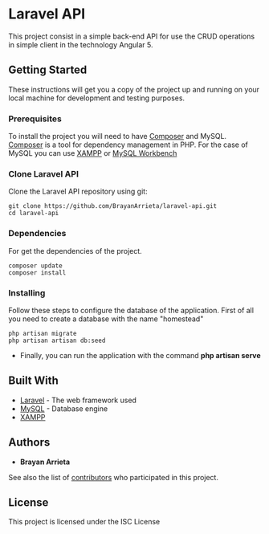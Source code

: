 # Laravel API
This project consist in a simple back-end API for use the CRUD operations in simple client in the technology Angular 5.

## Getting Started

These instructions will get you a copy of the project up and running on your local machine for development and testing purposes.

### Prerequisites

To install the project you will need to have  [Composer](https://getcomposer.org/) and MySQL. [Composer](https://getcomposer.org/) is a tool for dependency management in PHP. For the case of MySQL you can use [XAMPP](https://www.apachefriends.org/es/index.html) or [MySQL Workbench](https://dev.mysql.com/downloads/workbench/)


### Clone Laravel API 
Clone the Laravel API repository using git:
```
git clone https://github.com/BrayanArrieta/laravel-api.git
cd laravel-api
```
### Dependencies
For get the dependencies of the project.
```
composer update
composer install
```
### Installing
Follow these steps to configure the database of the application. First of all you need to create a database with the name "homestead"
```
php artisan migrate
php artisan artisan db:seed
```
* Finally, you can run the application with the command **php artisan serve**


## Built With
* [Laravel](https://laravel.com/docs/5.6) - The web framework used
* [MySQL](https://dev.mysql.com/doc/) - Database engine
* [XAMPP](https://www.apachefriends.org/es/index.html)



## Authors

* **Brayan Arrieta**

See also the list of [contributors](https://github.com/BrayanArrieta/laravel-api-jwt-auth/contributors) who participated in this project.

## License
This project is licensed under the ISC License
